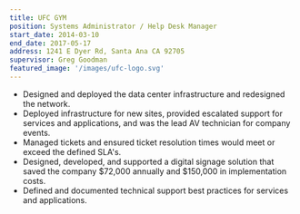 ```yaml
---
title: UFC GYM
position: Systems Administrator / Help Desk Manager
start_date: 2014-03-10
end_date: 2017-05-17
address: 1241 E Dyer Rd, Santa Ana CA 92705
supervisor: Greg Goodman
featured_image: '/images/ufc-logo.svg'
---
```

* Designed and deployed the data center infrastructure and redesigned the network.
* Deployed infrastructure for new sites, provided escalated support for services and applications, and was the lead AV technician for company events.
* Managed tickets and ensured ticket resolution times would meet or exceed the defined SLA's.
* Designed, developed, and supported a digital signage solution that saved the company $72,000 annually and $150,000 in implementation costs.
* Defined and documented technical support best practices for services and applications.
